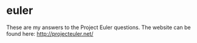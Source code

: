 euler
=====

These are my answers to the Project Euler questions. The website can be found here: http://projecteuler.net/
